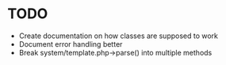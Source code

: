 # TODO #
* Create documentation on how classes are supposed to work
* Document error handling better
* Break system/template.php->parse() into multiple methods